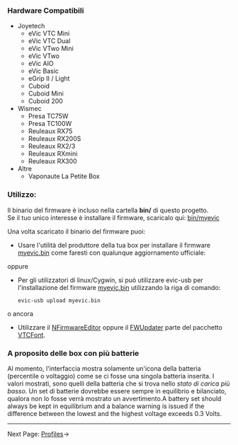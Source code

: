 ### Hardware Compatibili
* Joyetech
  * eVic VTC Mini
  * eVic VTC Dual
  * eVic VTwo Mini
  * eVic VTwo
  * eVic AIO
  * eVic Basic
  * eGrip II / Light
  * Cuboid
  * Cuboid Mini
  * Cuboid 200
* Wismec
  * Presa TC75W
  * Presa TC100W
  * Reuleaux RX75
  * Reuleaux RX200S
  * Reuleaux RX2/3
  * Reuleaux RXmini
  * Reuleaux RX300
* Altre
  * Vaponaute La Petite Box
  
### Utilizzo:

Il binario del firmware è incluso nella cartella **bin/** di questo progetto.  
Se il tuo unico interesse è installare il firmware, scaricalo qui: [bin/myevic](https://github.com/ClockSelect/myevic/blob/master/bin/myevic.bin)
  
Una volta scaricato il binario del firmware puoi:

- Usare l'utilità del produttore della tua box per installare il firmware [myevic.bin](https://github.com/ClockSelect/myevic/blob/master/bin/myevic.bin) come faresti con qualunque aggiornamento ufficiale:  
  
oppure  

- Per gli utilizzatori di linux/Cygwin, si può utilizzare evic-usb per l'installazione del firmware [myevic.bin](https://github.com/ClockSelect/myevic/blob/master/bin/myevic.bin) utilizzando la riga di comando:

    ```evic-usb upload myevic.bin```

o ancora 

- Utilizzare il [NFirmwareEditor](https://github.com/TBXin/NFirmwareEditor/releases) oppure il [FWUpdater](https://www.dropbox.com/s/83zd19gu05pl3r6/EvicVTCFont.rar?dl=1) parte del pacchetto [VTCFont](https://www.dropbox.com/s/83zd19gu05pl3r6/EvicVTCFont.rar?dl=1).

### A proposito delle box con più batterie 

Al momento, l'interfaccia mostra solamente un'icona della batteria (percentile o voltaggio) come se ci fosse una singola batteria inserita.
I valori mostrati, sono quelli della batteria che si trova nello *stato di carica più basso*.
Un set di batterie dovrebbe essere sempre in equilibrio e bilanciato, qualora non lo fosse verrà mostrato un avvertimento.A battery set should always be kept in equilibrium and a balance warning is issued if the difference between the lowest and the highest voltage exceeds 0.3 Volts.  

-----

Next Page: [Profiles](behaviourchanges_it.md)→
